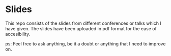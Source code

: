 # Slides
This repo consists of the slides from different conferences or talks which I have given. 
The slides have been uploaded in pdf format for the ease of accesibility. 






ps: Feel free to ask anything, be it a doubt or anything that I need to improve on.

